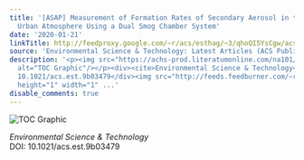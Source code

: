 ```yaml
---
title: '[ASAP] Measurement of Formation Rates of Secondary Aerosol in the Ambient
  Urban Atmosphere Using a Dual Smog Chamber System'
date: '2020-01-21'
linkTitle: http://feedproxy.google.com/~r/acs/esthag/~3/qhoQI5YsCgw/acs.est.9b03479
source: 'Environmental Science & Technology: Latest Articles (ACS Publications)'
description: '<p><img src="https://achs-prod.literatumonline.com/na101/home/literatum/publisher/achs/journals/content/esthag/0/esthag.ahead-of-print/acs.est.9b03479/20200121/images/medium/es9b03479_0003.gif"
  alt="TOC Graphic"/></p><div><cite>Environmental Science & Technology</cite></div><div>DOI:
  10.1021/acs.est.9b03479</div><img src="http://feeds.feedburner.com/~r/acs/esthag/~4/qhoQI5YsCgw"
  height="1" width="1" ...'
disable_comments: true
---
```

<p><img src="https://achs-prod.literatumonline.com/na101/home/literatum/publisher/achs/journals/content/esthag/0/esthag.ahead-of-print/acs.est.9b03479/20200121/images/medium/es9b03479_0003.gif" alt="TOC Graphic"/></p><div><cite>Environmental Science & Technology</cite></div><div>DOI: 10.1021/acs.est.9b03479</div><img src="http://feeds.feedburner.com/~r/acs/esthag/~4/qhoQI5YsCgw" height="1" width="1" ...